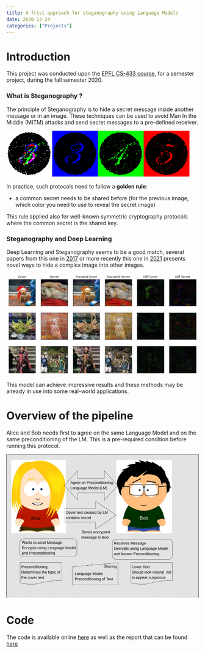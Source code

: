 ```yaml
---
title: A frist approach for steganography using Language Models
date: 2020-12-24
categories: ["Projects"]
---
```


# Introduction

This project was conducted upon the [EPFL CS-433 course](https://www.epfl.ch/labs/mlo/machine-learning-cs-433/), for a semester project, during the fall semester 2020.

### What is Steganography ?

The principle of Steganography is to hide a secret message inside another message or in an image. These techniques can be used to avoid Man In the Middle (MITM) attacks and send secret messages to a pre-defined receiver. 

![The same image viewed by white, blue, green, and red lights reveals different hidden numbers. Source of the image : Wikipedia](/images/projects/steganography-wiki.png)

In practice, such protocols need to follow a **golden rule**:
* a common secret needs to be shared before (for the previous image, which color you need to use to reveal the secret image)

This rule applied also for well-known symmetric cryptography protocols where the common secret is the shared key. 

### Steganography and Deep Learning

Deep Learning and Steganography seems to be a good match, several papers from this one in [2017](https://papers.nips.cc/paper/2017/hash/838e8afb1ca34354ac209f53d90c3a43-Abstract.html) or more recently this one in [2021](https://arxiv.org/pdf/2101.00350.pdf) presents novel ways to hide a complex image into other images.

![Qualitative results from the 2021 paper](/images/projects/stego-paper-2021.png)

This model can achieve impressive results and these methods may be already in use into some real-world applications.

# Overview of the pipeline

Alice and Bob needs first to agree on the same Language Model and on the same preconditioning of the LM. This is a pre-required condition before running this protocol. 

![](/images/projects/stego.png)

# Code

The code is available online [here](https://github.com/younesbelkada/stego_ml) as well as the report that can be found [here](/file/MLCourse_2.pdf)